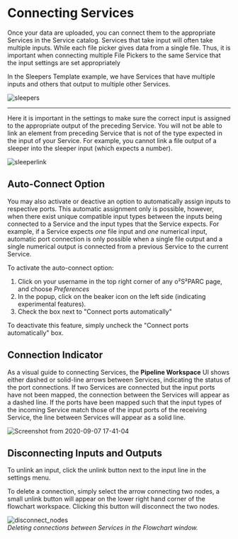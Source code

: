 # Connecting Services

Once your data are uploaded, you can connect them to the appropriate Services in the Service catalog. Services that take input will often take multiple inputs. While each file picker gives data from a single file. Thus, it is important when connecting multiple File Pickers to the same Service that the input settings are set appropriately 

In the Sleepers Template example, we have Services that have multiple inputs and others that output to multiple other Services. 

![sleepers](https://user-images.githubusercontent.com/32800795/61583115-d5ca5680-ab33-11e9-833b-a92682d12427.JPG)

-------------------------

Here it is important in the settings to make sure the correct input is assigned to the appropriate output of the preceding Service. You will not be able to link an element from preceding Service that is not of the type expected in the input of your Service. For example, you cannot link a file output of a sleeper into the sleeper input (which expects a number).

![sleeperlink](https://user-images.githubusercontent.com/32800795/61583116-d662ed00-ab33-11e9-9b81-66bc7a094c9b.gif)

## Auto-Connect Option
You may also activate or deactive an option to automatically assign inputs to respective ports. This automatic assignment only is possible, however, when there exist unique compatible input types between the inputs being connected to a Service and the input types that the Service expects. For example, if a Service expects *one* file input and *one* numerical input, automatic port connection is only possible when a single file output and a single numerical output is connected from a previous Service to the current Service. 

To activate the auto-connect option:
1. Click on your username in the top right corner of any o²S²PARC page, and choose *Preferences*
2. In the popup, click on the beaker icon on the left side (indicating experimental features). 
3. Check the box next to "Connect ports automatically"

To deactivate this feature, simply uncheck the "Connect ports automatically" box.

## Connection Indicator
As a visual guide to connecting Services, the **Pipeline Workspace** UI shows either dashed or solid-line arrows between Services, indicating the status of the port connections. If two Services are connected but the input ports have not been mapped, the connection between the Services will appear as a dashed line. If the ports have been mapped such that the input types of the incoming Service match those of the input ports of the receiving Service, the line between Services will appear as a solid line. 

![Screenshot from 2020-09-07 17-41-04](https://user-images.githubusercontent.com/28002886/92403473-cc35f080-f131-11ea-9f10-3327cbf20961.png)

## Disconnecting Inputs and Outputs
To unlink an input, click the unlink button next to the input line in the settings menu.

To delete a connection, simply select the arrow connecting two nodes, a small unlink button will appear on the lower right hand corner of the flowchart workspace. Clicking this button will disconnect the two nodes.

![disconnect_nodes](https://user-images.githubusercontent.com/32800795/61332254-1bc9a680-a824-11e9-8892-85356bba931a.gif) <br/>
*Deleting connections between Services in the Flowchart window.*